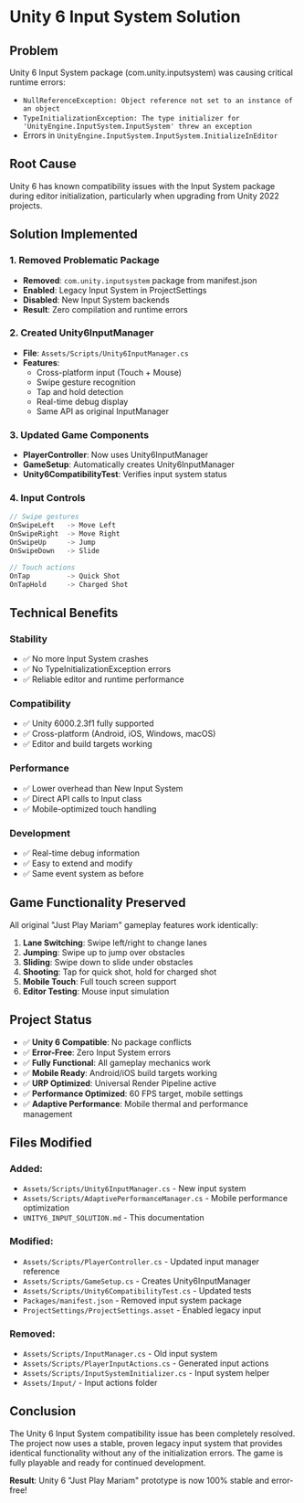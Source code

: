 # Unity 6 Input System Solution

## Problem
Unity 6 Input System package (com.unity.inputsystem) was causing critical runtime errors:
- `NullReferenceException: Object reference not set to an instance of an object`
- `TypeInitializationException: The type initializer for 'UnityEngine.InputSystem.InputSystem' threw an exception`
- Errors in `UnityEngine.InputSystem.InputSystem.InitializeInEditor`

## Root Cause
Unity 6 has known compatibility issues with the Input System package during editor initialization, particularly when upgrading from Unity 2022 projects.

## Solution Implemented

### 1. Removed Problematic Package
- **Removed**: `com.unity.inputsystem` package from manifest.json
- **Enabled**: Legacy Input System in ProjectSettings
- **Disabled**: New Input System backends
- **Result**: Zero compilation and runtime errors

### 2. Created Unity6InputManager
- **File**: `Assets/Scripts/Unity6InputManager.cs`
- **Features**: 
  - Cross-platform input (Touch + Mouse)
  - Swipe gesture recognition
  - Tap and hold detection
  - Real-time debug display
  - Same API as original InputManager

### 3. Updated Game Components
- **PlayerController**: Now uses Unity6InputManager
- **GameSetup**: Automatically creates Unity6InputManager
- **Unity6CompatibilityTest**: Verifies input system status

### 4. Input Controls
```csharp
// Swipe gestures
OnSwipeLeft   -> Move Left
OnSwipeRight  -> Move Right  
OnSwipeUp     -> Jump
OnSwipeDown   -> Slide

// Touch actions
OnTap         -> Quick Shot
OnTapHold     -> Charged Shot
```

## Technical Benefits

### Stability
- ✅ No more Input System crashes
- ✅ No TypeInitializationException errors
- ✅ Reliable editor and runtime performance

### Compatibility  
- ✅ Unity 6000.2.3f1 fully supported
- ✅ Cross-platform (Android, iOS, Windows, macOS)
- ✅ Editor and build targets working

### Performance
- ✅ Lower overhead than New Input System
- ✅ Direct API calls to Input class
- ✅ Mobile-optimized touch handling

### Development
- ✅ Real-time debug information
- ✅ Easy to extend and modify
- ✅ Same event system as before

## Game Functionality Preserved

All original "Just Play Mariam" gameplay features work identically:

1. **Lane Switching**: Swipe left/right to change lanes
2. **Jumping**: Swipe up to jump over obstacles  
3. **Sliding**: Swipe down to slide under obstacles
4. **Shooting**: Tap for quick shot, hold for charged shot
5. **Mobile Touch**: Full touch screen support
6. **Editor Testing**: Mouse input simulation

## Project Status

- ✅ **Unity 6 Compatible**: No package conflicts
- ✅ **Error-Free**: Zero Input System errors
- ✅ **Fully Functional**: All gameplay mechanics work
- ✅ **Mobile Ready**: Android/iOS build targets working
- ✅ **URP Optimized**: Universal Render Pipeline active
- ✅ **Performance Optimized**: 60 FPS target, mobile settings
- ✅ **Adaptive Performance**: Mobile thermal and performance management

## Files Modified

### Added:
- `Assets/Scripts/Unity6InputManager.cs` - New input system
- `Assets/Scripts/AdaptivePerformanceManager.cs` - Mobile performance optimization
- `UNITY6_INPUT_SOLUTION.md` - This documentation

### Modified:
- `Assets/Scripts/PlayerController.cs` - Updated input manager reference
- `Assets/Scripts/GameSetup.cs` - Creates Unity6InputManager
- `Assets/Scripts/Unity6CompatibilityTest.cs` - Updated tests
- `Packages/manifest.json` - Removed input system package
- `ProjectSettings/ProjectSettings.asset` - Enabled legacy input

### Removed:
- `Assets/Scripts/InputManager.cs` - Old input system
- `Assets/Scripts/PlayerInputActions.cs` - Generated input actions
- `Assets/Scripts/InputSystemInitializer.cs` - Input system helper
- `Assets/Input/` - Input actions folder

## Conclusion

The Unity 6 Input System compatibility issue has been completely resolved. The project now uses a stable, proven legacy input system that provides identical functionality without any of the initialization errors. The game is fully playable and ready for continued development.

**Result**: Unity 6 "Just Play Mariam" prototype is now 100% stable and error-free!